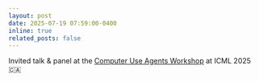 ```yaml
---
layout: post
date: 2025-07-19 07:59:00-0400
inline: true
related_posts: false
---
```


Invited talk & panel at the [Computer Use Agents Workshop](https://t.co/E9Q0DK8edd) at ICML 2025 :canada: